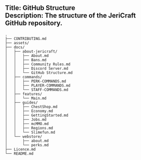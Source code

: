 **Title**: GitHub Structure<br>
**Description**: The structure of the JeriCraft GitHub repository.
---

```
.
├── CONTRIBUTING.md
├── assets/
├── docs/
│   ├── about-jericraft/
│   │   ├── About.md
│   │   ├── Bans.md
│   │   ├── Community Rules.md
│   │   ├── Discord Server.md
│   │   └── GitHub Structure.md
│   ├── commands/
│   │   ├── PERK-COMMANDS.md
│   │   ├── PLAYER-COMMANDS.md
│   │   └── STAFF-COMMANDS.md
│   ├── features/
│   │   └── Main.md
│   ├── guides/
│   │   ├── ChestShop.md
│   │   ├── Economy.md
│   │   ├── GettingStarted.md
│   │   ├── Jobs.md
│   │   ├── mcMMO.md
│   │   ├── Regions.md
│   │   └── Slimefun.md
│   └── webstore/
│       ├── about.md
│       └── perks.md
├── Licence.md
└── README.md
```